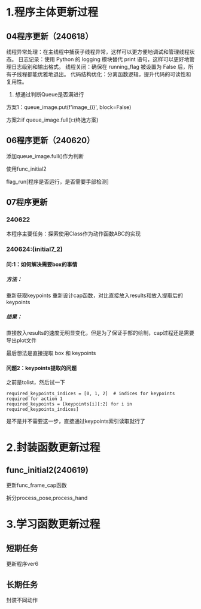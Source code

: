 # 1.程序主体更新过程
## 04程序更新（240618）
线程异常处理：在主线程中捕获子线程异常，这样可以更方便地调试和管理线程状态。
日志记录：使用 Python 的 logging 模块替代 print 语句，这样可以更好地管理日志级别和输出格式。
线程关闭：确保在 running_flag 被设置为 False 后，所有子线程都能优雅地退出。
代码结构优化：分离函数逻辑，提升代码的可读性和复用性。

1. 想通过判断Queue是否满进行

方案1：queue_image.put(f'image_{i}', block=False)

方案2:if queue_image.full():(终选方案)

## 06程序更新（240620）

添加queue_image.full()作为判断

使用func_initial2

flag_run[程序是否运行，是否需要手部检测]

## 07程序更新
### 240622
本程序主要任务：探索使用Class作为动作函数ABC的实现
### 240624:(initial7_2)
#### 问:1：如何解决需要box的事情
##### 方法：
重新获取keypoints
重新设计cap函数，对比直接放入results和放入提取后的keypoints
##### 结果：
直接放入results的速度无明显变化，但是为了保证手部的绘制，cap过程还是需要导出plot文件

最后想法是直接提取 box 和 keypoints
#### 问题2：keypoints提取的问题
之前是tolist，然后试一下
```
required_keypoints_indices = [0, 1, 2]  # indices for keypoints required for action 1
required_keypoints = [keypoints[i][:2] for i in required_keypoints_indices]
```
是不是并不需要这一步，直接通过keypoints索引读取就行了


# 2.封装函数更新过程
## func_initial2(240619)
更新func_frame_cap函数

拆分process_pose,process_hand

# 3.学习函数更新过程


## 短期任务
更新程序ver6

## 长期任务
封装不同动作


